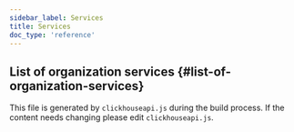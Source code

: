 ```yaml
---
sidebar_label: Services
title: Services
doc_type: 'reference'
---
```


## List of organization services {#list-of-organization-services}

This file is generated by `clickhouseapi.js` during the build process.  If the 
content needs changing please edit `clickhouseapi.js`.
